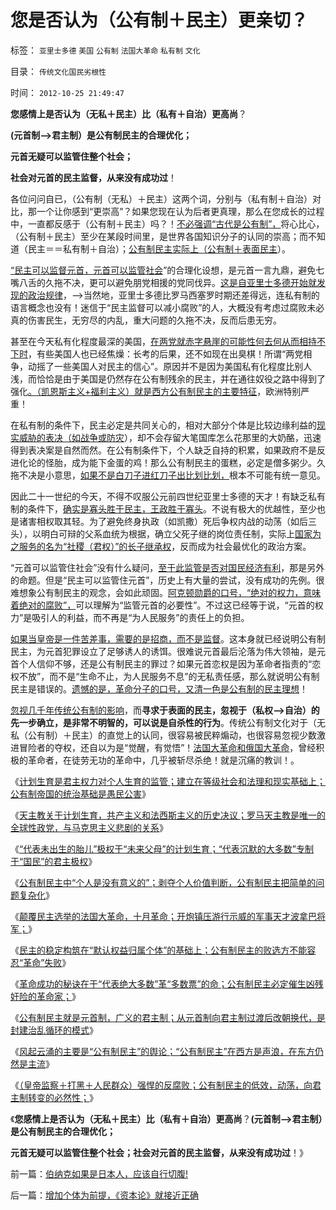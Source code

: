 # 您是否认为（公有制＋民主）更亲切？

标签： `亚里士多德` `美国` `公有制` `法国大革命` `私有制` `文化` 

目录： `传统文化国民劣根性`

时间： `2012-10-25 21:49:47`

**您感情上是否认为（无私＋民主）比（私有＋自治）更高尚**？

**(元首制——>君主制）是公有制民主的合理优化；**

**元首无疑可以监管住整个社会；**

**社会对元首的民主监督，从来没有成功过**！

各位问问自已，（公有制（无私）＋民主）这两个词，分别与（私有制＋自治）对比，那一个让你感到“更崇高”？如果您现在认为后者更真理，那么在您成长的过程中，一直都反感于（公有制＋民主）吗？！[不必强调“古代是公有制”，](../../../2010/8/8/近2500年是公有制瓦解的历史.md)将心比心，（公有制＋民主）至少在某段时间里，是世界各国知识分子的认同的崇高；而不知道（民主＝＝私有制＋自治）；[公有制民主实际上（公有制＋表面民主](../../../2012/6/16/世袭君主制是民主集中的逻辑必然；关住权力的“笼子”是什么？.md)）。

[“民主可以监督元首，元首可以监管社会](../../../2009/3/2/人性本私；民主不是治腐败的速效灵丹.md)”的合理化设想，是元首一言九鼎，避免七嘴八舌的久拖不决，更可以避免朋党相援的党同伐异。[这是自亚里士多德开始就发现的政治规律](../../../2010/6/27/democray原意是平民(demos)疯狂(cracy)，区别在人权.md)，——>当然地，亚里士多德比罗马西塞罗时期还差得远，连私有制的语言概念也没有！迷信于“民主监督可以减小腐败”的人，大概没有考虑过腐败未必真的伤害民生，无穷尽的内乱，重大问题的久拖不决，反而后患无穷。

甚至在今天私有化程度最深的美国，[在两党就赤字悬崖的可能性何去何从而相持不下时](../../../2010/7/14/美国赤字和医保的共和民主两党，和克鲁格曼.md)，有些美国人也已经焦燥：长考的后果，还不如现在出臭棋！所谓“两党相争，动摇了一些美国人对民主的信心”。原因并不是因为美国私有化程度比别人浅，而恰恰是由于美国是仍然存在公有制残余的民主，并在通往奴役之路中得到了强化[。（凯恩斯主义+福利主义）就是西方公有制民主的主要特征](../../../2011/11/28/货币政策拉动增长不可能；大萧条＝经济危机＋金融危机.md)，欧洲特别严重！

在私有制的条件下，民主必定是共同关心的，相对大部分个体是比较边缘利益的[现实威胁的表决（如战争或防灾](../../../2012/7/21/国家是危机管理的工具，危机有不同的等级.md)），却不会存留大笔国库怎么花那里的大奶酪，迅速得到表决案是自然而然。在公有制条件下，个人缺乏自持的积累，如果政府不是反进化论的怪胎，成为能下金蛋的鸡！那么公有制民主的蛋糕，必定是僧多粥少。久拖不决是小意思，[如果不是白刀子进红刀子出比划比划，](../../../2012/10/23/“法西斯主义是行动，从来不是理论”（墨索里尼）；.md)根本不可能有统一意见。

因此二十一世纪的今天，不得不叹服公元前四世纪亚里士多德的天才！有缺乏私有制的条件下，[确实是寡头胜于民主，王政胜于寡头](../../../2012/7/23/“贤明君主比民主制度更好”的传统神话的科学机理.md)。不说有极大的优越性，至少也是诸害相权取其轻。为了避免终身执政（如凯撒）死后争权内战的动荡（如后三头），以明白可辩的父系血统为根据，确立父死子继的岗位责任制，实际上[国家为之服务的名为“社稷（君权）”的长子继承权](../../../2009/7/28/不要问国家对你做了什么，要问你为国家做了什么.md)，反而成为社会最优化的政治方案。

“元首可以监管住社会”没有什么疑问，[至于此监管是否对国民经济有利](../../../2012/10/18/监管与规范的概念异同；监管是规范的警察权的极端化；.md)，那是另外的命题。但是“民主可以监管住元首”，历史上有大量的尝试，没有成功的先例。很难想象公有制民主的观念，会如此顽固。[阿克顿勋爵的口号，“绝对的权力，意味着绝对的腐败”，](../../../2009/5/25/魔戒！世界上根本没有绝对的权力～！.md)可以理解为“监管元首的必要性”。不过这已经等于说，“元首的权力”是吸引人的利益，而不再是“为人民服务”的责任上的负担。

[如果当皇帝是一件苦差事，需要的是招商，而不是监督](../../../2010/11/5/风萧萧兮台伯寒，老头当皇帝兮不复返.md)。这本身就已经说明公有制民主，为元首犯罪设立了足够诱人的诱饵。很难说元首最后沦落为伟大领袖，是元首个人信仰不够，还是公有制民主的罪过？如果元首恋权是因为革命者指责的“恋权不放”，而不是“生命不止，为人民服务不息”的无私责任感，那么就说明公有制民主是错误的。[遗憾的是，革命分子的口号，又清一色是公有制的民主理想](../../../2012/10/22/公有制民主中“个人没有意义”的集体主义的“愚民”.md)！

[忽视几千年传统公有制的影响](../../../2012/9/13/瞎了眼的公害，沉默中的国民.md)，而**寻求于表面的民主，忽视于（私权——>自治）的先一步确立，是非常不明智的，可以说是自杀性的行为**。传统公有制文化对于（无私（公有制）＋民主）的直觉上的认同，很容易被民粹煽动，也很容易忽视少数激进冒险者的夺权，还自以为是“觉醒，有觉悟”！[法国大革命和俄国大革命](../../../2012/10/22/大炮镇压游行示威的军事天才.md)，曾经积极的革命者，在徒劳无功的革命中，几乎被斩尽杀绝！就是沉痛的教训！。

《[计划生育是君主权力对个人生育的监管；建立在等级社会和法理和现实基础上；公有制帝国的统治基础是愚民公害](../../../2012/10/20/计划生育是君主权力对生育私权的监管.md)》

《[天主教关于计划生育，共产主义和法西斯主义的历史决议；罗马天主教是唯一的全球性政党，与马克思主义悲剧的关系](../../../2012/10/20/天主教关于计划生育，共产主义和法西斯的历史决议；.md)》

《[“代表未出生的胎儿”极权于“未来父母”的计划生育；“代表沉默的大多数”专制于“国民”的君主极权](../../../2012/10/22/基督教信仰的计划生育.md)》

《[公有制民主中“个人是没有意义的”；剥夺个人价值判断，公有制民主把简单的问题复杂化](../../../2012/10/22/公有制民主中“个人没有意义”的集体主义的“愚民”.md)》

《[颠覆民主选举的法国大革命，十月革命；开炮镇压游行示威的军事天才波拿巴将军；](../../../2012/10/22/大炮镇压游行示威的军事天才.md)》

《[民主的稳定构筑在“默认权益归属个体”的基础上；公有制民主的败选方不能容忍“革命”失败](../../../2012/10/23/公有制民主的败选方不可能容忍失败.md)》

《[革命成功的秘诀在于“代表绝大多数”革“多数票”的命；公有制民主必定催生凶残奸险的革命家；](../../../2012/10/23/“法西斯主义是行动，从来不是理论”（墨索里尼）；.md)》

《[公有制民主就是元首制，广义的君主制；从元首制向君主制过渡后改朝换代，是封建治乱循环的模式](../../../2012/10/23/“人民主权论”与“极权”君权神授”,可完全统一.md)》

《[风起云涌的主要是“公有制民主”的舆论；“公有制民主”在西方是声浪，在东方仍然是主流](../../../2012/10/24/公有制民主：广泛的民主监督着元首广泛监管的权力.md)》

《[（皇帝监察＋打黑＋人民群众）强悍的反腐败；公有制民主的低效，动荡，向君主制转变的必然性；](../../../2012/10/24/公有制民主中的反腐败，革命和改朝换代；.md)》

《**您感情上是否认为（无私＋民主）比（私有＋自治）更高尚**？**(元首制——>君主制）是公有制民主的合理优化；**

**元首无疑可以监管住整个社会；社会对元首的民主监督，从来没有成功过**！》



前一篇：[伯纳克如果是日本人，应该自行切腹!](../../../2012/10/24/伯纳克如果是日本人，应该自行切腹!.md)

后一篇：[增加个体为前提，《资本论》就接近正确](../../../2012/10/25/增加个体为前提，《资本论》就接近正确.md)